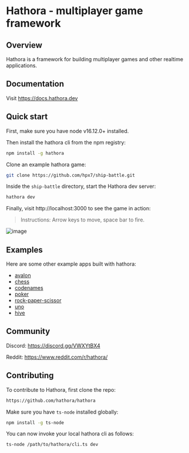 # Hathora - multiplayer game framework

## Overview

Hathora is a framework for building multiplayer games and other realtime applications.

## Documentation

Visit https://docs.hathora.dev

## Quick start

First, make sure you have node v16.12.0+ installed.

Then install the hathora cli from the npm registry:

```sh
npm install -g hathora
```

Clone an example hathora game:

```sh
git clone https://github.com/hpx7/ship-battle.git
```

Inside the `ship-battle` directory, start the Hathora dev server:

```sh
hathora dev
```

Finally, visit http://localhost:3000 to see the game in action:

> Instructions: Arrow keys to move, space bar to fire.

![image](https://user-images.githubusercontent.com/5400947/149647035-91442df6-73d6-4b55-ae30-f3862e8b5c8b.png)

## Examples

Here are some other example apps built with hathora:

- [avalon](examples/avalon)
- [chess](examples/chess)
- [codenames](examples/codenames)
- [poker](examples/poker)
- [rock-paper-scissor](examples/rock-paper-scissor)
- [uno](examples/uno)
- [hive](https://github.com/knigam/hive)

## Community

Discord: https://discord.gg/VWXYtBX4

Reddit: https://www.reddit.com/r/hathora/

## Contributing

To contribute to Hathora, first clone the repo:

```sh
https://github.com/hathora/hathora
```

Make sure you have `ts-node` installed globally:

```sh
npm install -g ts-node
```

You can now invoke your local hathora cli as follows:

```
ts-node /path/to/hathora/cli.ts dev
```
